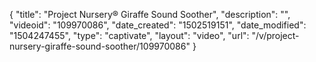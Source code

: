 {
    "title": "Project Nursery&reg; Giraffe Sound Soother",
    "description": "",
    "videoid": "109970086",
    "date_created": "1502519151",
    "date_modified": "1504247455",
    "type": "captivate",
    "layout": "video",
    "url": "\/v\/project-nursery-giraffe-sound-soother\/109970086"
}